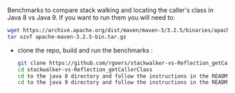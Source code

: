 Benchmarks to compare stack walking and locating the caller's class in Java 8 vs Java 9.
If you want to run them you will need to:

  ```bash
  wget https://archive.apache.org/dist/maven/maven-3/3.2.5/binaries/apache-maven-3.2.5-bin.tar.gz
  tar xzvf apache-maven-3.2.5-bin.tar.gz
  ```

* clone the repo, build and run the benchmarks :

  ```bash
  git clone https://github.com/rgoers/stackwalker-vs-Reflection_getCallerClass
  cd stackwalker-vs-Reflection_getCallerClass
  cd to the java 8 directory and follow the instructions in the README there.
  cd to the java 9 directory and follow the instructions in the README there.
  ```

